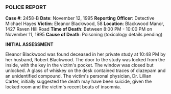### **POLICE REPORT**

**Case #**: 2458-B
**Date**: November 12, 1995
**Reporting Officer**: Detective Michael Hayes
**Victim**: Eleanor Blackwood, 58
**Location**: Blackwood Manor, 1427 Raven Hill Road
**Time of Death**: Between 8:00 PM - 10:00 PM on November 11, 1995
**Cause of Death**: Poisoning (toxicology details pending)

**INITIAL ASSESSMENT**

Eleanor Blackwood was found deceased in her private study at 10:48 PM by her husband, Robert Blackwood. The door to the study was locked from the inside, with the key in the victim's pocket. The window was closed but unlocked. A glass of whiskey on the desk contained traces of diazepam and an unidentified compound. The victim's personal physician, Dr. Lillian Carter, initially suggested the death may have been suicide, given the locked room and the victim's recent bouts of insomnia. 